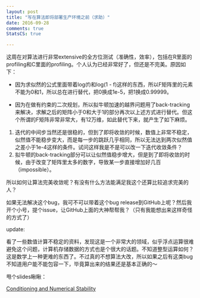 ```yaml
---
layout: post
title: "写在算法即将部署生产环境之前（求助）"
date: 2016-09-28
comments: true
StatsCS: true

---
```


这周在对算法进行非常extensive的全方位测试（准确性，效率），包括在R里面的profiling和C里面的profiling。个人认为已经非常好了，但还是不完美。原因如下：

- 因为求似然的公式里面带着log(f)和log(1 - f)这样的东西，所以F矩阵里的元素不能为0和1，所以总在进行替代，把0换成1e-5，把1换成0.99999。

- 因为在做有约束的二次规划，所以拟牛顿加速的越界问题用了back-tracking来解决，求解之后的矩阵小于0和大于1的部分再次以上述方式进行替代。但这个所谓的F矩阵非常非常大，有12万维，如此替代下来，就产生了如下麻烦。

1. 迭代的中间步当然还是很稳的，但到了即将收敛的时候，数值上非常不稳定，似然值不能稳步变大，而是每一步的跳跃几乎相同，所以无法达到两次似然值之差小于1e-4这样的条件。试问这样我是不是可以改一下迭代收敛条件？
2. 拟牛顿的back-tracking部分可以让似然值稳步增大，但是到了即将收敛的时候，由于改变了矩阵里太多的数字，导致某一步直接增加好几百（impossible）。

所以如何让算法完美收敛呢？有没有什么方法能满足我这个还算比较追求完美的人？

如果无法解决这个bug，我可不可以带着这个bug release到GitHub上呢？然后我开个小号，提个issue，让GitHub上面的大神帮帮我？（只有我能想出来这样奇怪的方式了）


update:

看了一些数值计算不稳定的资料，发现这是一个非常大的领域，似乎浮点运算很难避免这个问题，计算机存储数据的方式也是个很大的话题。不知道整型运算如何？这是数学上一种更难的东西了。不过真的不想算法大改，所以如果之后有这类bug不知道用户能不能包容一下，毕竟算出来的结果还是基本正确的～

甩个slides瞅瞅：

[Conditioning and Numerical Stability](http://web.mit.edu/ehliu/Public/Yelp/conditioning_and_precision.pdf)